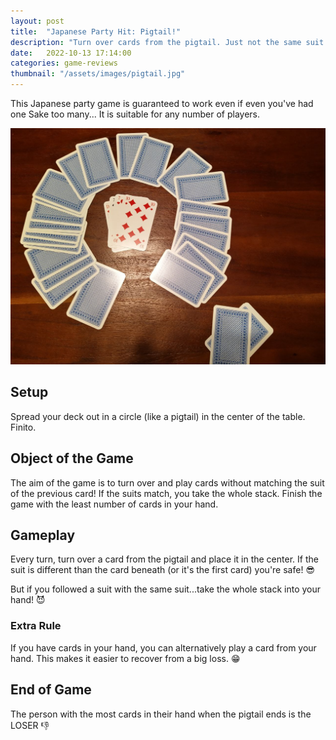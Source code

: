 ```yaml
---
layout: post
title:  "Japanese Party Hit: Pigtail!"
description: "Turn over cards from the pigtail. Just not the same suit twice-in-a-row! :joy:"
date:   2022-10-13 17:14:00
categories: game-reviews
thumbnail: "/assets/images/pigtail.jpg"
---
```

This Japanese party game is guaranteed to work even if even you've had one Sake too many...
It is suitable for any number of players.

![](/assets/images/pigtail.jpg)

## Setup
Spread your deck out in a circle (like a pigtail) in the center of the table. Finito.

## Object of the Game
The aim of the game is to turn over and play cards without matching the suit of the previous card! If the suits match, you take the whole stack. Finish the game with the least number of cards in your hand.

## Gameplay
Every turn, turn over a card from the pigtail and place it in the center. If the suit is different than the card beneath (or it's the first card) you're safe! :sunglasses:

But if you followed a suit with the same suit...take the whole stack into your hand! :smiling_imp:

### Extra Rule
If you have cards in your hand, you can alternatively play a card from your hand. This makes it easier to recover from a big loss. :grin:

## End of Game
The person with the most cards in their hand when the pigtail ends is the LOSER :thumbsdown: